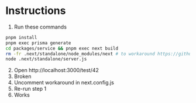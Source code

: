 # Instructions

1. Run these commands

```sh
pnpm install
pnpm exec prisma generate
cd packages/service && pnpm exec next build
rm -fr .next/standalone/node_modules/next # to workaround https://github.com/vercel/next.js/issues/42651
node .next/standalone/server.js
```

2. Open http://localhost:3000/test/42
3. Broken
4. Uncomment workaround in next.config.js
5. Re-run step 1
6. Works
